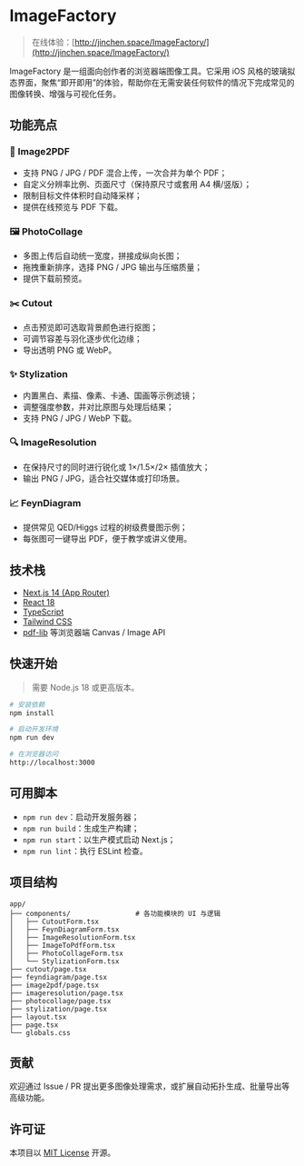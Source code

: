 # ImageFactory

> 在线体验：[http://jinchen.space/ImageFactory/](http://jinchen.space/ImageFactory/)

ImageFactory 是一组面向创作者的浏览器端图像工具。它采用 iOS 风格的玻璃拟态界面，聚焦“即开即用”的体验，帮助你在无需安装任何软件的情况下完成常见的图像转换、增强与可视化任务。

## 功能亮点

### 🔄 Image2PDF
- 支持 PNG / JPG / PDF 混合上传，一次合并为单个 PDF；
- 自定义分辨率比例、页面尺寸（保持原尺寸或套用 A4 横/竖版）；
- 限制目标文件体积时自动降采样；
- 提供在线预览与 PDF 下载。

### 🖼️ PhotoCollage
- 多图上传后自动统一宽度，拼接成纵向长图；
- 拖拽重新排序，选择 PNG / JPG 输出与压缩质量；
- 提供下载前预览。

### ✂️ Cutout
- 点击预览即可选取背景颜色进行抠图；
- 可调节容差与羽化逐步优化边缘；
- 导出透明 PNG 或 WebP。

### ✨ Stylization
- 内置黑白、素描、像素、卡通、国画等示例滤镜；
- 调整强度参数，并对比原图与处理后结果；
- 支持 PNG / JPG / WebP 下载。

### 🔍 ImageResolution
- 在保持尺寸的同时进行锐化或 1×/1.5×/2× 插值放大；
- 输出 PNG / JPG，适合社交媒体或打印场景。

### 📈 FeynDiagram
- 提供常见 QED/Higgs 过程的树级费曼图示例；
- 每张图可一键导出 PDF，便于教学或讲义使用。

## 技术栈

- [Next.js 14 (App Router)](https://nextjs.org/)
- [React 18](https://react.dev/)
- [TypeScript](https://www.typescriptlang.org/)
- [Tailwind CSS](https://tailwindcss.com/)
- [pdf-lib](https://pdf-lib.js.org/) 等浏览器端 Canvas / Image API

## 快速开始

> 需要 Node.js 18 或更高版本。

```bash
# 安装依赖
npm install

# 启动开发环境
npm run dev

# 在浏览器访问
http://localhost:3000
```

## 可用脚本

- `npm run dev`：启动开发服务器；
- `npm run build`：生成生产构建；
- `npm run start`：以生产模式启动 Next.js；
- `npm run lint`：执行 ESLint 检查。

## 项目结构

```
app/
├── components/                # 各功能模块的 UI 与逻辑
│   ├── CutoutForm.tsx
│   ├── FeynDiagramForm.tsx
│   ├── ImageResolutionForm.tsx
│   ├── ImageToPdfForm.tsx
│   ├── PhotoCollageForm.tsx
│   └── StylizationForm.tsx
├── cutout/page.tsx
├── feyndiagram/page.tsx
├── image2pdf/page.tsx
├── imageresolution/page.tsx
├── photocollage/page.tsx
├── stylization/page.tsx
├── layout.tsx
├── page.tsx
└── globals.css
```

## 贡献

欢迎通过 Issue / PR 提出更多图像处理需求，或扩展自动拓扑生成、批量导出等高级功能。

## 许可证

本项目以 [MIT License](./LICENSE) 开源。
